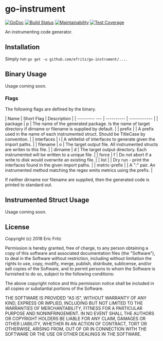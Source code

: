 # go-instrument

[![GoDoc](https://godoc.org/github.com/efritz/go-instrument?status.svg)](https://godoc.org/github.com/efritz/go-instrument)
[![Build Status](https://secure.travis-ci.org/efritz/go-instrument.png)](http://travis-ci.org/efritz/go-instrument)
[![Maintainability](https://api.codeclimate.com/v1/badges/2c875fc6956f08800c99/maintainability)](https://codeclimate.com/github/efritz/go-instrument/maintainability)
[![Test Coverage](https://api.codeclimate.com/v1/badges/2c875fc6956f08800c99/test_coverage)](https://codeclimate.com/github/efritz/go-instrument/test_coverage)

An instrumenting code generator.

## Installation

Simply run `go get -u github.com/efritz/go-instrument/...`.

## Binary Usage

Usage coming soon.

### Flags

The following flags are defined by the binary.

| Name          | Short Flag | Description  |
| --------- --- | ---------- | ------------ |
| package       | p          | The name of the generated package. Is the name of target directory if dirname or filename is supplied by default. |
| prefix        |            | A prefix used in the name of each instrumented struct. Should be TitleCase by convention. |
| interfaces    | i          | A whitelist of interfaces to generate given the import paths. |
| filename      | o          | The target output file. All instrumented structs are writen to this file. |
| dirname       | d          | The target output directory. Each instrumented will be written to a unique file. |
| force         | f          | Do not abort if a write to disk would overwrite an existing file. |
| list          |            | Dry run - print the interfaces found in the given import paths. |
| metric-prefix |            | A "<regex>:<prefix>" pair. An instrumented method matching the regex emits metrics using the prefix. |

If neither dirname nor filename are supplied, then the generated code is printed to standard out.

## Instrumented Struct Usage

Usage coming soon.

## License

Copyright (c) 2018 Eric Fritz

Permission is hereby granted, free of charge, to any person obtaining a copy
of this software and associated documentation files (the "Software"), to deal
in the Software without restriction, including without limitation the rights
to use, copy, modify, merge, publish, distribute, sublicense, and/or sell
copies of the Software, and to permit persons to whom the Software is
furnished to do so, subject to the following conditions:

The above copyright notice and this permission notice shall be included in
all copies or substantial portions of the Software.

THE SOFTWARE IS PROVIDED "AS IS", WITHOUT WARRANTY OF ANY KIND, EXPRESS OR
IMPLIED, INCLUDING BUT NOT LIMITED TO THE WARRANTIES OF MERCHANTABILITY,
FITNESS FOR A PARTICULAR PURPOSE AND NONINFRINGEMENT. IN NO EVENT SHALL THE
AUTHORS OR COPYRIGHT HOLDERS BE LIABLE FOR ANY CLAIM, DAMAGES OR OTHER
LIABILITY, WHETHER IN AN ACTION OF CONTRACT, TORT OR OTHERWISE, ARISING FROM,
OUT OF OR IN CONNECTION WITH THE SOFTWARE OR THE USE OR OTHER DEALINGS IN
THE SOFTWARE.
